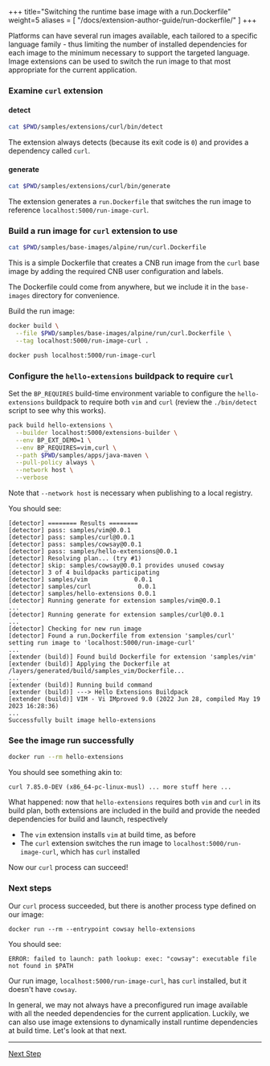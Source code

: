 +++
title="Switching the runtime base image with a run.Dockerfile"
weight=5
aliases = [
  "/docs/extension-author-guide/run-dockerfile/"
  ]
+++

<!-- test:suite=dockerfiles;weight=5 -->

Platforms can have several run images available, each tailored to a specific language family - thus limiting the number
of installed dependencies for each image to the minimum necessary to support the targeted language. Image extensions
can be used to switch the run image to that most appropriate for the current application.

### Examine `curl` extension

#### detect

<!-- test:exec -->
```bash
cat $PWD/samples/extensions/curl/bin/detect
```

The extension always detects (because its exit code is `0`) and provides a dependency called `curl`.

#### generate

<!-- test:exec -->
```bash
cat $PWD/samples/extensions/curl/bin/generate
```

The extension generates a `run.Dockerfile` that switches the run image to reference `localhost:5000/run-image-curl`.

### Build a run image for `curl` extension to use

<!-- test:exec -->
```bash
cat $PWD/samples/base-images/alpine/run/curl.Dockerfile
```

This is a simple Dockerfile that creates a CNB run image from the `curl` base image by adding the required CNB user configuration and labels.

The Dockerfile could come from anywhere, but we include it in the `base-images` directory for convenience.

Build the run image:

<!-- test:exec -->
```bash
docker build \
  --file $PWD/samples/base-images/alpine/run/curl.Dockerfile \
  --tag localhost:5000/run-image-curl .

docker push localhost:5000/run-image-curl
```

### Configure the `hello-extensions` buildpack to require `curl`

Set the `BP_REQUIRES` build-time environment variable to configure the `hello-extensions` buildpack to require both `vim` and `curl` (review the `./bin/detect` script to see why this works).

<!-- test:exec -->
```bash
pack build hello-extensions \
  --builder localhost:5000/extensions-builder \
  --env BP_EXT_DEMO=1 \
  --env BP_REQUIRES=vim,curl \
  --path $PWD/samples/apps/java-maven \
  --pull-policy always \
  --network host \
  --verbose
```

Note that `--network host` is necessary when publishing to a local registry.

You should see:

```
[detector] ======== Results ========
[detector] pass: samples/vim@0.0.1
[detector] pass: samples/curl@0.0.1
[detector] pass: samples/cowsay@0.0.1
[detector] pass: samples/hello-extensions@0.0.1
[detector] Resolving plan... (try #1)
[detector] skip: samples/cowsay@0.0.1 provides unused cowsay
[detector] 3 of 4 buildpacks participating
[detector] samples/vim             0.0.1
[detector] samples/curl             0.0.1
[detector] samples/hello-extensions 0.0.1
[detector] Running generate for extension samples/vim@0.0.1
...
[detector] Running generate for extension samples/curl@0.0.1
...
[detector] Checking for new run image
[detector] Found a run.Dockerfile from extension 'samples/curl' setting run image to 'localhost:5000/run-image-curl'
...
[extender (build)] Found build Dockerfile for extension 'samples/vim'
[extender (build)] Applying the Dockerfile at /layers/generated/build/samples_vim/Dockerfile...
...
[extender (build)] Running build command
[extender (build)] ---> Hello Extensions Buildpack
[extender (build)] VIM - Vi IMproved 9.0 (2022 Jun 28, compiled May 19 2023 16:28:36)
...
Successfully built image hello-extensions
```

### See the image run successfully

<!-- test:exec -->
```bash
docker run --rm hello-extensions
```

You should see something akin to:

```
curl 7.85.0-DEV (x86_64-pc-linux-musl) ... more stuff here ...
```

What happened: now that `hello-extensions` requires both `vim` and `curl` in its build plan, both extensions are
  included in the build and provide the needed dependencies for build and launch, respectively
* The `vim` extension installs `vim` at build time, as before
* The `curl` extension switches the run image to `localhost:5000/run-image-curl`, which has `curl` installed

Now our `curl` process can succeed!

### Next steps

Our `curl` process succeeded, but there is another process type defined on our image:

```
docker run --rm --entrypoint cowsay hello-extensions
```

You should see:

```
ERROR: failed to launch: path lookup: exec: "cowsay": executable file not found in $PATH
```

Our run image, `localhost:5000/run-image-curl`, has `curl` installed, but it doesn't have `cowsay`.

In general, we may not always have a preconfigured run image available with all the needed dependencies for the current application.
Luckily, we can also use image extensions to dynamically install runtime dependencies at build time. Let's look at that next.

<!--+ if false+-->
---

<a href="/docs/for-buildpack-authors/tutorials/write-basic-extension/run-dockerfile-extend" class="button bg-pink">Next Step</a>
<!--+ end +-->
